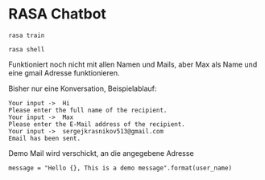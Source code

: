# RASA Chatbot


```
rasa train
```

```
rasa shell
```

Funktioniert noch nicht mit allen Namen und Mails, aber Max als Name und eine gmail Adresse funktionieren.

Bisher nur eine Konversation, Beispielablauf:

```
Your input ->  Hi
Please enter the full name of the recipient.
Your input ->  Max
Please enter the E-Mail address of the recipient.
Your input ->  sergejkrasnikov513@gmail.com                    
Email has been sent.
```

Demo Mail wird verschickt, an die angegebene Adresse

```
message = "Hello {}, This is a demo message".format(user_name)
```